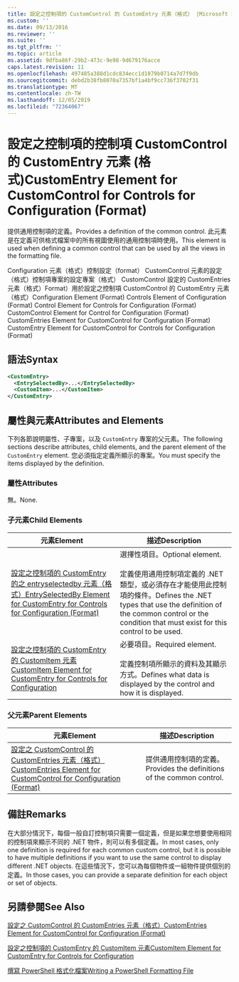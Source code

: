```yaml
---
title: 設定之控制項的 CustomControl 的 CustomEntry 元素（格式） |Microsoft Docs
ms.custom: ''
ms.date: 09/13/2016
ms.reviewer: ''
ms.suite: ''
ms.tgt_pltfrm: ''
ms.topic: article
ms.assetid: 9dfba86f-29b2-473c-9e98-9d679176acce
caps.latest.revision: 11
ms.openlocfilehash: 497485a388d1cdc834ecc1d1079b0714a7d7f9db
ms.sourcegitcommit: debd2b38fb8070a7357bf1a4bf9cc736f3702f31
ms.translationtype: MT
ms.contentlocale: zh-TW
ms.lasthandoff: 12/05/2019
ms.locfileid: "72364067"
---
```

# <a name="customentry-element-for-customcontrol-for-controls-for-configuration-format"></a><span data-ttu-id="3192d-102">設定之控制項的控制項 CustomControl 的 CustomEntry 元素 (格式)</span><span class="sxs-lookup"><span data-stu-id="3192d-102">CustomEntry Element for CustomControl for Controls for Configuration (Format)</span></span>

<span data-ttu-id="3192d-103">提供通用控制項的定義。</span><span class="sxs-lookup"><span data-stu-id="3192d-103">Provides a definition of the common control.</span></span> <span data-ttu-id="3192d-104">此元素是在定義可供格式檔案中的所有視圖使用的通用控制項時使用。</span><span class="sxs-lookup"><span data-stu-id="3192d-104">This element is used when defining a common control that can be used by all the views in the formatting file.</span></span>

<span data-ttu-id="3192d-105">Configuration 元素（格式）控制設定（format） CustomControl 元素的設定（格式）控制項專案的設定專案（格式） CustomControl 設定的 CustomEntries 元素（格式）Format）用於設定之控制項 CustomControl 的 CustomEntry 元素（格式）</span><span class="sxs-lookup"><span data-stu-id="3192d-105">Configuration Element (Format) Controls Element of Configuration (Format) Control Element for Controls for Configuration (Format) CustomControl Element for Control for Configuration (Format) CustomEntries Element for CustomControl for Configuration (Format) CustomEntry Element for CustomControl for Controls for Configuration (Format)</span></span>

## <a name="syntax"></a><span data-ttu-id="3192d-106">語法</span><span class="sxs-lookup"><span data-stu-id="3192d-106">Syntax</span></span>

```xml
<CustomEntry>
  <EntrySelectedBy>...</EntrySelectedBy>
  <CustomItem>...</CustomItem>
</CustomEntry>

```

## <a name="attributes-and-elements"></a><span data-ttu-id="3192d-107">屬性與元素</span><span class="sxs-lookup"><span data-stu-id="3192d-107">Attributes and Elements</span></span>

<span data-ttu-id="3192d-108">下列各節說明屬性、子專案，以及 `CustomEntry` 專案的父元素。</span><span class="sxs-lookup"><span data-stu-id="3192d-108">The following sections describe attributes, child elements, and the parent element of the `CustomEntry` element.</span></span> <span data-ttu-id="3192d-109">您必須指定定義所顯示的專案。</span><span class="sxs-lookup"><span data-stu-id="3192d-109">You must specify the items displayed by the definition.</span></span>

### <a name="attributes"></a><span data-ttu-id="3192d-110">屬性</span><span class="sxs-lookup"><span data-stu-id="3192d-110">Attributes</span></span>

<span data-ttu-id="3192d-111">無。</span><span class="sxs-lookup"><span data-stu-id="3192d-111">None.</span></span>

### <a name="child-elements"></a><span data-ttu-id="3192d-112">子元素</span><span class="sxs-lookup"><span data-stu-id="3192d-112">Child Elements</span></span>

|<span data-ttu-id="3192d-113">元素</span><span class="sxs-lookup"><span data-stu-id="3192d-113">Element</span></span>|<span data-ttu-id="3192d-114">描述</span><span class="sxs-lookup"><span data-stu-id="3192d-114">Description</span></span>|
|-------------|-----------------|
|[<span data-ttu-id="3192d-115">設定之控制項的 CustomEntry 的之 entryselectedby 元素（格式）</span><span class="sxs-lookup"><span data-stu-id="3192d-115">EntrySelectedBy Element for CustomEntry for Controls for Configuration (Format)</span></span>](./entryselectedby-element-for-customentry-for-controls-for-configuration-format.md)|<span data-ttu-id="3192d-116">選擇性項目。</span><span class="sxs-lookup"><span data-stu-id="3192d-116">Optional element.</span></span><br /><br /> <span data-ttu-id="3192d-117">定義使用通用控制項定義的 .NET 類型，或必須存在才能使用此控制項的條件。</span><span class="sxs-lookup"><span data-stu-id="3192d-117">Defines the .NET types that use the definition of the common control or the condition that must exist for this control to be used.</span></span>|
|[<span data-ttu-id="3192d-118">設定之控制項的 CustomEntry 的 CustomItem 元素</span><span class="sxs-lookup"><span data-stu-id="3192d-118">CustomItem Element for CustomEntry for Controls for Configuration</span></span>](./customitem-element-for-customentry-for-controls-for-configuration-format.md)|<span data-ttu-id="3192d-119">必要項目。</span><span class="sxs-lookup"><span data-stu-id="3192d-119">Required element.</span></span><br /><br /> <span data-ttu-id="3192d-120">定義控制項所顯示的資料及其顯示方式。</span><span class="sxs-lookup"><span data-stu-id="3192d-120">Defines what data is displayed by the control and how it is displayed.</span></span>|

### <a name="parent-elements"></a><span data-ttu-id="3192d-121">父元素</span><span class="sxs-lookup"><span data-stu-id="3192d-121">Parent Elements</span></span>

|<span data-ttu-id="3192d-122">元素</span><span class="sxs-lookup"><span data-stu-id="3192d-122">Element</span></span>|<span data-ttu-id="3192d-123">描述</span><span class="sxs-lookup"><span data-stu-id="3192d-123">Description</span></span>|
|-------------|-----------------|
|[<span data-ttu-id="3192d-124">設定之 CustomControl 的 CustomEntries 元素（格式）</span><span class="sxs-lookup"><span data-stu-id="3192d-124">CustomEntries Element for CustomControl for Configuration (Format)</span></span>](./customentries-element-for-customcontrol-for-controls-for-configuration-format.md)|<span data-ttu-id="3192d-125">提供通用控制項的定義。</span><span class="sxs-lookup"><span data-stu-id="3192d-125">Provides the definitions of the common control.</span></span>|

## <a name="remarks"></a><span data-ttu-id="3192d-126">備註</span><span class="sxs-lookup"><span data-stu-id="3192d-126">Remarks</span></span>

<span data-ttu-id="3192d-127">在大部分情況下，每個一般自訂控制項只需要一個定義，但是如果您想要使用相同的控制項來顯示不同的 .NET 物件，則可以有多個定義。</span><span class="sxs-lookup"><span data-stu-id="3192d-127">In most cases, only one definition is required for each common custom control, but it is possible to have multiple definitions if you want to use the same control to display different .NET objects.</span></span> <span data-ttu-id="3192d-128">在這些情況下，您可以為每個物件或一組物件提供個別的定義。</span><span class="sxs-lookup"><span data-stu-id="3192d-128">In those cases, you can provide a separate definition for each object or set of objects.</span></span>

## <a name="see-also"></a><span data-ttu-id="3192d-129">另請參閱</span><span class="sxs-lookup"><span data-stu-id="3192d-129">See Also</span></span>

[<span data-ttu-id="3192d-130">設定之 CustomControl 的 CustomEntries 元素（格式）</span><span class="sxs-lookup"><span data-stu-id="3192d-130">CustomEntries Element for CustomControl for Configuration (Format)</span></span>](./customentries-element-for-customcontrol-for-controls-for-configuration-format.md)

[<span data-ttu-id="3192d-131">設定之控制項的 CustomEntry 的 CustomItem 元素</span><span class="sxs-lookup"><span data-stu-id="3192d-131">CustomItem Element for CustomEntry for Controls for Configuration</span></span>](./customitem-element-for-customentry-for-controls-for-configuration-format.md)

[<span data-ttu-id="3192d-132">撰寫 PowerShell 格式化檔案</span><span class="sxs-lookup"><span data-stu-id="3192d-132">Writing a PowerShell Formatting File</span></span>](./writing-a-powershell-formatting-file.md)
